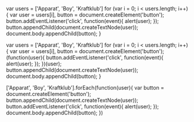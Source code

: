 

var users = ['Apparat', 'Boy', 'Kraftklub']
for (var i = 0; i < users.length; i++) {
  var user = users[i],
    button = document.createElement('button');
  button.addEventListener('click', function(event){
    alert(user);
  });
  button.appendChild(document.createTextNode(user));
  document.body.appendChild(button);
}



var users = ['Apparat', 'Boy', 'Kraftklub']
for (var i = 0; i < users.length; i++) {
  var user = users[i],
    button = document.createElement('button');
  (function(user){
    button.addEventListener('click', function(event){
      alert(user);
    });
  })(user);
  button.appendChild(document.createTextNode(user));
  document.body.appendChild(button);
}




['Apparat', 'Boy', 'Kraftklub'].forEach(function(user){
  var button = document.createElement('button');
  button.appendChild(document.createTextNode(user));
  button.addEventListener('click', function(event){
    alert(user);
  });
  document.body.appendChild(button);
})


